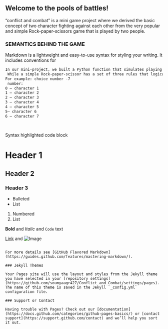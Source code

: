 ## Welcome to the pools of battles!


“conflict and combat” is a mini game project where we derived the basic concept of two character fighting against each other from the very popular and simple Rock-paper-scissors game that is played by two people.
### SEMANTICS BEHIND THE GAME 

Markdown is a lightweight and easy-to-use syntax for styling your writing. It includes conventions for

```markdown
In our mini-project, we built a Python function that simulates playing a round of game aka “combat” by generating its own random choice from these alternatives character warriors we provided and then determining the winner using a simple rule that we will next describe
 While a simple Rock-paper-scissor has a set of three rules that logically determine who wins a round of  coding up these rules would require  of if/ elif/ else. We opted for simpler method for determining the winner is to assign each of the respective choices. 
For example: choice number -7
 number:
0 — character 1 
1 — character 2 
2 — character 3 
3 — character 4 
4 — character 5 
5— character 6
6 — character 7

 
```
Syntax highlighted code block

# Header 1
## Header 2
### Header 3

- Bulleted
- List

1. Numbered
2. List

**Bold** and _Italic_ and `Code` text

[Link](url) and ![Image](src)
```

For more details see [GitHub Flavored Markdown](https://guides.github.com/features/mastering-markdown/).

### Jekyll Themes

Your Pages site will use the layout and styles from the Jekyll theme you have selected in your [repository settings](https://github.com/soumyaagr427/Conflict_and_Combat/settings/pages). The name of this theme is saved in the Jekyll `_config.yml` configuration file.

### Support or Contact

Having trouble with Pages? Check out our [documentation](https://docs.github.com/categories/github-pages-basics/) or [contact support](https://support.github.com/contact) and we’ll help you sort it out.
